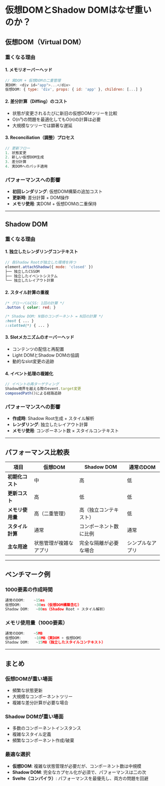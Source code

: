# 仮想DOMとShadow DOMはなぜ重いのか？

## 仮想DOM（Virtual DOM）

### 重くなる理由

#### 1. **メモリオーバーヘッド**
```javascript
// 実DOM + 仮想DOMの二重管理
実DOM: <div id="app">...</div>
仮想DOM: { type: 'div', props: { id: 'app' }, children: [...] }
```

#### 2. **差分計算（Diffing）のコスト**
- 状態が変更されるたびに新旧の仮想DOMツリーを比較
- O(n³)の問題を最適化してもO(n)の計算は必要
- 大規模なツリーでは顕著な遅延

#### 3. **Reconciliation（調整）プロセス**
```javascript
// 更新フロー
1. 状態変更
2. 新しい仮想DOM生成
3. 差分計算
4. 実DOMへのパッチ適用
```

### パフォーマンスへの影響
- **初回レンダリング**: 仮想DOM構築の追加コスト
- **更新時**: 差分計算 + DOM操作
- **メモリ使用**: 実DOM + 仮想DOMの二重保持

---

## Shadow DOM

### 重くなる理由

#### 1. **独立したレンダリングコンテキスト**
```javascript
// 各Shadow Rootが独立した環境を持つ
element.attachShadow({ mode: 'closed' })
├── 独立したCSSOM
├── 独立したイベントシステム
└── 独立したレイアウト計算
```

#### 2. **スタイル計算の重複**
```css
/* グローバルCSS: 1回の計算 */
.button { color: red; }

/* Shadow DOM: N個のコンポーネント = N回の計算 */
:host { ... }
::slotted(*) { ... }
```

#### 3. **Slotメカニズムのオーバーヘッド**
- コンテンツの配信と再配置
- Light DOMとShadow DOMの協調
- 動的なslot変更の追跡

#### 4. **イベント処理の複雑化**
```javascript
// イベントの再ターゲティング
Shadow境界を越える際のevent.target変更
composedPath()による経路追跡
```

### パフォーマンスへの影響
- **作成時**: Shadow Root生成 + スタイル解析
- **レンダリング**: 独立したレイアウト計算
- **メモリ使用**: コンポーネント数 × スタイルコンテキスト

---

## パフォーマンス比較表

| 項目 | 仮想DOM | Shadow DOM | 通常のDOM |
|------|---------|------------|-----------|
| **初期化コスト** | 中 | 高 | 低 |
| **更新コスト** | 高 | 低 | 低 |
| **メモリ使用量** | 高（二重管理） | 高（独立コンテキスト） | 低 |
| **スタイル計算** | 通常 | コンポーネント数に比例 | 通常 |
| **主な用途** | 状態管理が複雑なアプリ | 完全な隔離が必要な場合 | シンプルなアプリ |

---

## ベンチマーク例

### 1000要素の作成時間
```javascript
通常のDOM:    ~15ms
仮想DOM:      ~30ms（仮想DOM構築含む）
Shadow DOM:   ~80ms（Shadow Root + スタイル解析）
```

### メモリ使用量（1000要素）
```javascript
通常のDOM:    ~5MB
仮想DOM:      ~10MB（実DOM + 仮想DOM）
Shadow DOM:   ~15MB（独立したスタイルコンテキスト）
```

---

## まとめ

### 仮想DOMが重い場面
- 頻繁な状態更新
- 大規模なコンポーネントツリー
- 複雑な差分計算が必要な場合

### Shadow DOMが重い場面
- 多数のコンポーネントインスタンス
- 複雑なスタイル定義
- 頻繁なコンポーネント作成/破棄

### 最適な選択
- **仮想DOM**: 複雑な状態管理が必要だが、コンポーネント数は中規模
- **Shadow DOM**: 完全なカプセル化が必須で、パフォーマンスは二の次
- **Svelte（コンパイラ）**: パフォーマンスを最優先し、両方の問題を回避
